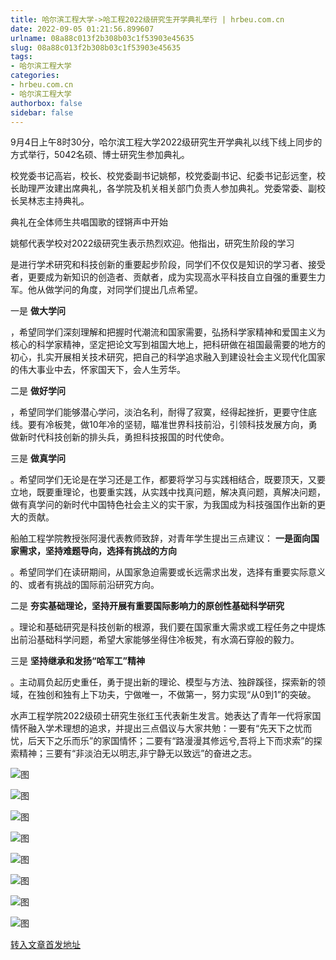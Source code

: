 ```yaml
---
title: 哈尔滨工程大学->哈工程2022级研究生开学典礼举行 | hrbeu.com.cn
date: 2022-09-05 01:21:56.899607
urlname: 08a88c013f2b308b03c1f53903e45635
slug: 08a88c013f2b308b03c1f53903e45635
tags: 
- 哈尔滨工程大学
categories:
- hrbeu.com.cn
- 哈尔滨工程大学
authorbox: false
sidebar: false
---
```

9月4日上午8时30分，哈尔滨工程大学2022级研究生开学典礼以线下线上同步的方式举行，5042名硕、博士研究生参加典礼。

校党委书记高岩，校长、校党委副书记姚郁，校党委副书记、纪委书记彭远奎，校长助理严汝建出席典礼，各学院及机关相关部门负责人参加典礼。党委常委、副校长吴林志主持典礼。

典礼在全体师生共唱国歌的铿锵声中开始

姚郁代表学校对2022级研究生表示热烈欢迎。他指出，研究生阶段的学习
<!--more-->
是进行学术研究和科技创新的重要起步阶段，同学们不仅仅是知识的学习者、接受者，更要成为新知识的创造者、贡献者，成为实现高水平科技自立自强的重要生力军。他从做学问的角度，对同学们提出几点希望。

一是 **做大学问**

，希望同学们深刻理解和把握时代潮流和国家需要，弘扬科学家精神和爱国主义为核心的科学家精神，坚定把论文写到祖国大地上，把科研做在祖国最需要的地方的初心，扎实开展相关技术研究，把自己的科学追求融入到建设社会主义现代化国家的伟大事业中去，怀家国天下，会人生芳华。

二是 **做好学问**

，希望同学们能够潜心学问，淡泊名利，耐得了寂寞，经得起挫折，更要守住底线。要有冷板凳，做10年冷的坚韧，瞄准世界科技前沿，引领科技发展方向，勇做新时代科技创新的排头兵，勇担科技报国的时代使命。

三是 **做真学问**

。希望同学们无论是在学习还是工作，都要将学习与实践相结合，既要顶天，又要立地，既要重理论，也要重实践，从实践中找真问题，解决真问题，真解决问题，做有真学问的新时代中国特色社会主义的实干家，为我国成为科技强国作出新的更大的贡献。

船舶工程学院教授张阿漫代表教师致辞，对青年学生提出三点建议： **一是面向国家需求，坚持难题导向，选择有挑战的方向**

。希望同学们在读研期间，从国家急迫需要或长远需求出发，选择有重要实际意义的、或者有挑战的国际前沿研究方向。

二是 **夯实基础理论，坚持开展有重要国际影响力的原创性基础科学研究**

。理论和基础研究是科技创新的根源，我们要在国家重大需求或工程任务之中提炼出前沿基础科学问题，希望大家能够坐得住冷板凳，有水滴石穿般的毅力。

三是 **坚持继承和发扬“哈军工”精神**

。主动肩负起历史重任，勇于提出新的理论、模型与方法、独辟蹊径，探索新的领域，在独创和独有上下功夫，宁做唯一，不做第一，努力实现“从0到1”的突破。

水声工程学院2022级硕士研究生张红玉代表新生发言。她表达了青年一代将家国情怀融入学术理想的追求，并提出三点倡议与大家共勉：一要有“先天下之忧而忧，后天下之乐而乐”的家国情怀；二要有“路漫漫其修远兮,吾将上下而求索”的探索精神；三要有“非淡泊无以明志,非宁静无以致远”的奋进之志。

![图](http://gongxue.cn/__local/9/91/3B/B7023BE342B1252E1D32C513533_08217CAA_1C7D5.jpg)

![图](http://gongxue.cn/__local/F/CA/E3/1E70E69DA2EF6241AB9988BC1EE_E07DA1A9_191E8.jpg)

![图](http://gongxue.cn/__local/5/3C/3D/7390DB728748B5C27C685878EC5_EC74087D_17845.jpg)

![图](http://gongxue.cn/__local/B/74/9F/B0A99C0D755C119B0F2D3E46F7A_5E22D3A9_163BC.jpg)

![图](http://gongxue.cn/__local/8/6E/EC/75033E04CC13579BF52469A1B9D_6623F713_16581.jpg)

![图](http://gongxue.cn/__local/B/7E/2B/0916A5F4BD761F795ACB072926A_253B8A2F_1645D.jpg)

![图](http://gongxue.cn/__local/F/1C/2F/A6D4379438FA64D292FC8A8C27C_38DB3C7F_2C943.jpg)

![图](http://gongxue.cn/__local/B/D9/AE/B6AE9EECF2A43F9CD76A853E415_2B819EFC_26B19.jpg)

[转入文章首发地址](http://gongxue.cn/info/1141/72697.htm)